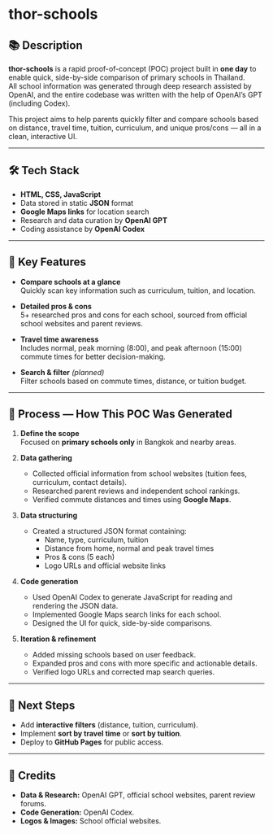 # thor-schools

## 📚 Description
**thor-schools** is a rapid proof-of-concept (POC) project built in **one day** to enable quick, side-by-side comparison of primary schools in Thailand.  
All school information was generated through deep research assisted by OpenAI, and the entire codebase was written with the help of OpenAI’s GPT (including Codex).

This project aims to help parents quickly filter and compare schools based on distance, travel time, tuition, curriculum, and unique pros/cons — all in a clean, interactive UI.

---

## 🛠 Tech Stack
- **HTML, CSS, JavaScript**
- Data stored in static **JSON** format
- **Google Maps links** for location search
- Research and data curation by **OpenAI GPT**
- Coding assistance by **OpenAI Codex**

---

## 🎯 Key Features
- **Compare schools at a glance**  
  Quickly scan key information such as curriculum, tuition, and location.

- **Detailed pros & cons**  
  5+ researched pros and cons for each school, sourced from official school websites and parent reviews.

- **Travel time awareness**  
  Includes normal, peak morning (8:00), and peak afternoon (15:00) commute times for better decision-making.

- **Search & filter** *(planned)*  
  Filter schools based on commute times, distance, or tuition budget.

---

## 🧪 Process — How This POC Was Generated
1. **Define the scope**  
   Focused on **primary schools only** in Bangkok and nearby areas.

2. **Data gathering**  
   - Collected official information from school websites (tuition fees, curriculum, contact details).
   - Researched parent reviews and independent school rankings.
   - Verified commute distances and times using **Google Maps**.

3. **Data structuring**  
   - Created a structured JSON format containing:
     - Name, type, curriculum, tuition
     - Distance from home, normal and peak travel times
     - Pros & cons (5 each)
     - Logo URLs and official website links

4. **Code generation**  
   - Used OpenAI Codex to generate JavaScript for reading and rendering the JSON data.
   - Implemented Google Maps search links for each school.
   - Designed the UI for quick, side-by-side comparisons.

5. **Iteration & refinement**  
   - Added missing schools based on user feedback.
   - Expanded pros and cons with more specific and actionable details.
   - Verified logo URLs and corrected map search queries.

---

## 📌 Next Steps
- Add **interactive filters** (distance, tuition, curriculum).
- Implement **sort by travel time** or **sort by tuition**.
- Deploy to **GitHub Pages** for public access.

---

## 🙏 Credits
- **Data & Research:** OpenAI GPT, official school websites, parent review forums.
- **Code Generation:** OpenAI Codex.
- **Logos & Images:** School official websites.
